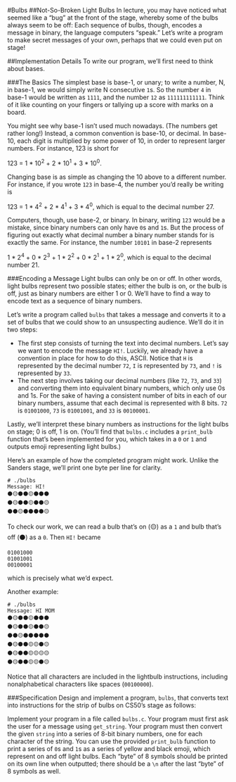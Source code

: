 #Bulbs
##Not-So-Broken Light Bulbs
In lecture, you may have noticed what seemed like a “bug” at the front of the stage, whereby some of the bulbs always seem to be off:
Each sequence of bulbs, though, encodes a message in binary, the language computers “speak.” Let’s write a program to make secret messages of your own, perhaps that we could even put on stage!

##Implementation Details
To write our program, we’ll first need to think about bases.

###The Basics
The simplest base is base-1, or unary; to write a number, N, in base-1, we would simply write N consecutive ```1```s. So the number ```4``` in base-1 would be written as ```1111```, and the number ```12``` as ```111111111111```. Think of it like counting on your fingers or tallying up a score with marks on a board.

You might see why base-1 isn’t used much nowadays. (The numbers get rather long!) Instead, a common convention is base-10, or decimal. In base-10, each digit is multiplied by some power of 10, in order to represent larger numbers. For instance, 123 is short for 

123 = 1 * 10<sup>2</sup> + 2 * 10<sup>1</sup> + 3 * 10<sup>0</sup>.

Changing base is as simple as changing the 10 above to a different number. For instance, if you wrote ```123``` in base-4, the number you’d really be writing is

123 = 1 * 4<sup>2</sup> + 2 * 4<sup>1</sup> + 3 * 4<sup>0</sup>, which is equal to the decimal number 27.

Computers, though, use base-2, or binary. In binary, writing ```123``` would be a mistake, since binary numbers can only have ```0```s and ```1```s. But the process of figuring out exactly what decimal number a binary number stands for is exactly the same. For instance, the number ```10101``` in base-2 represents 

1 * 2<sup>4</sup> + 0 * 2<sup>3</sup> + 1 * 2<sup>2</sup> + 0 * 2<sup>1</sup> + 1 * 2<sup>0</sup>, which is equal to the decimal number 21.

###Encoding a Message
Light bulbs can only be on or off. In other words, light bulbs represent two possible states; either the bulb is on, or the bulb is off, just as binary numbers are either 1 or 0. We’ll have to find a way to encode text as a sequence of binary numbers.

Let’s write a program called ```bulbs``` that takes a message and converts it to a set of bulbs that we could show to an unsuspecting audience. We’ll do it in two steps:

- The first step consists of turning the text into decimal numbers. Let’s say we want to encode the message ```HI!```. Luckily, we already have a convention in place for how to do this, ASCII. Notice that ```H``` is represented by the decimal number ```72```, ```I``` is represented by ```73```, and ```!``` is represented by ```33```.
- The next step involves taking our decimal numbers (like ```72```, ```73```, and ```33```) and converting them into equivalent binary numbers, which only use 0s and 1s. For the sake of having a consistent number of bits in each of our binary numbers, assume that each decimal is represented with 8 bits. ```72``` is ```01001000```, ```73``` is ```01001001```, and ```33``` is ```00100001```.

Lastly, we’ll interpret these binary numbers as instructions for the light bulbs on stage; 0 is off, 1 is on. (You’ll find that ```bulbs.c``` includes a ```print_bulb``` function that’s been implemented for you, which takes in a ```0``` or ```1``` and outputs emoji representing light bulbs.)

Here’s an example of how the completed program might work. Unlike the Sanders stage, we’ll print one byte per line for clarity.

```
# ./bulbs
Message: HI!
⚫🟡⚫⚫🟡⚫⚫⚫
⚫🟡⚫⚫🟡⚫⚫🟡
⚫⚫🟡⚫⚫⚫⚫🟡
```
To check our work, we can read a bulb that’s on (🟡) as a ```1``` and bulb that’s off (⚫) as a ```0```. Then ```HI!``` became
```
01001000
01001001
00100001
```
which is precisely what we’d expect.

Another example:
```
# ./bulbs
Message: HI MOM
⚫🟡⚫⚫🟡⚫⚫⚫
⚫🟡⚫⚫🟡⚫⚫🟡
⚫⚫🟡⚫⚫⚫⚫⚫
⚫🟡⚫⚫🟡🟡⚫🟡
⚫🟡⚫⚫🟡🟡🟡🟡
⚫🟡⚫⚫🟡🟡⚫🟡
```
Notice that all characters are included in the lightbulb instructions, including nonalphabetical characters like spaces (```00100000```).

###Specification
Design and implement a program, ```bulbs```, that converts text into instructions for the strip of bulbs on CS50’s stage as follows:

Implement your program in a file called ```bulbs.c```.
Your program must first ask the user for a message using ```get_string```.
Your program must then convert the given ```string``` into a series of 8-bit binary numbers, one for each character of the string.
You can use the provided ```print_bulb``` function to print a series of ```0```s and ```1```s as a series of yellow and black emoji, which represent on and off light bulbs.
Each “byte” of 8 symbols should be printed on its own line when outputted; there should be a ```\n``` after the last “byte” of 8 symbols as well.
